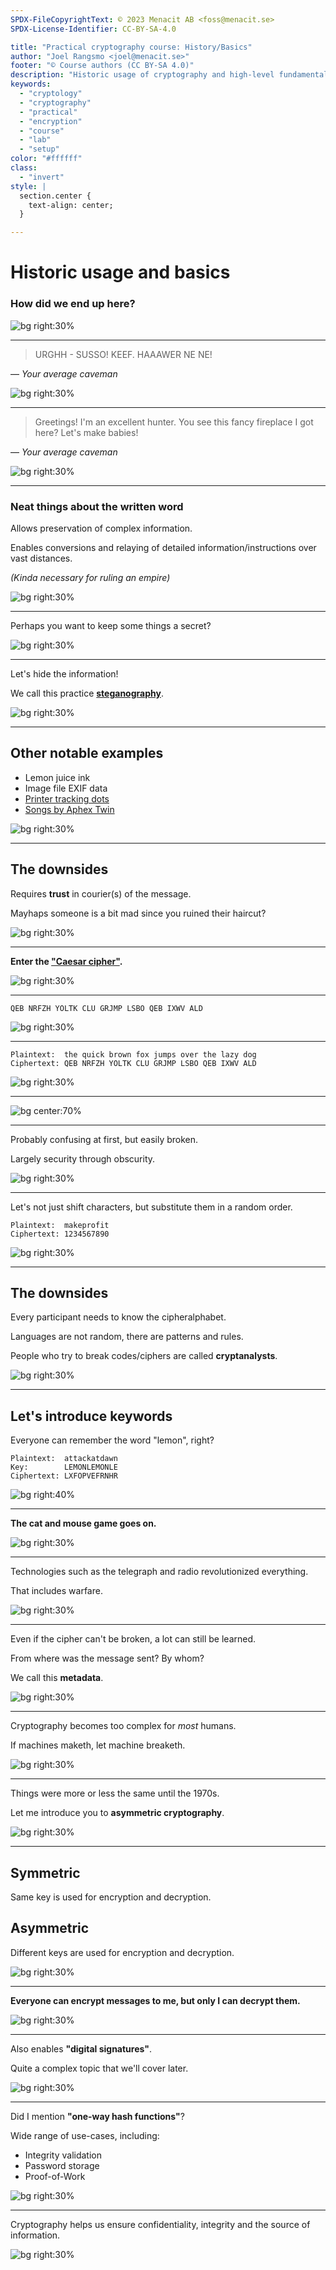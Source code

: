 ```yaml
---
SPDX-FileCopyrightText: © 2023 Menacit AB <foss@menacit.se>
SPDX-License-Identifier: CC-BY-SA-4.0

title: "Practical cryptography course: History/Basics"
author: "Joel Rangsmo <joel@menacit.se>"
footer: "© Course authors (CC BY-SA 4.0)"
description: "Historic usage of cryptography and high-level fundamentals"
keywords:
  - "cryptology"
  - "cryptography"
  - "practical"
  - "encryption"
  - "course"
  - "lab"
  - "setup"
color: "#ffffff"
class:
  - "invert"
style: |
  section.center {
    text-align: center;
  }

---
```

<!-- _footer: "%ATTRIBUTION_PREFIX%  (CC BY 2.0)" -->
# Historic usage and basics
### How did we end up here?

![bg right:30%](images/)

<!--
-->

---
<!-- _footer: "%ATTRIBUTION_PREFIX%  (CC BY 2.0)" -->
> URGHH - SUSSO! KEEF.
> HAAAWER NE NE!

— *Your average caveman*

![bg right:30%](images/)

<!--
-->

---
<!-- _footer: "%ATTRIBUTION_PREFIX%  (CC BY 2.0)" -->
> Greetings! I'm an excellent hunter. You see this fancy fireplace I got here? Let's make babies!

— *Your average caveman*

![bg right:30%](images/)

<!--
-->

---
<!-- _footer: "%ATTRIBUTION_PREFIX%  (CC BY 2.0)" -->
### Neat things about the written word
Allows preservation of complex information.  
  
Enables conversions and relaying of detailed information/instructions over vast distances.  
  
*(Kinda necessary for ruling an empire)*

![bg right:30%](images/)

<!--
-->

---
<!-- _footer: "%ATTRIBUTION_PREFIX%  (CC BY 2.0)" -->
Perhaps you want to keep some things a secret?

![bg right:30%](images/)

<!--
-->

---
<!-- _footer: "%ATTRIBUTION_PREFIX%  (CC BY 2.0)" -->
Let's hide the information!  
  
We call this practice [**steganography**](https://en.wikipedia.org/wiki/Steganography).

![bg right:30%](images/)

<!--
-->

---
<!-- _footer: "%ATTRIBUTION_PREFIX%  (CC BY 2.0)" -->
## Other notable examples
- Lemon juice ink
- Image file EXIF data
- [Printer tracking dots](https://en.wikipedia.org/wiki/Machine_Identification_Code)
- [Songs by Aphex Twin](https://twistedsifter.com/2013/01/hidden-images)

![bg right:30%](images/)

<!--
-->

---
<!-- _footer: "%ATTRIBUTION_PREFIX%  (CC BY 2.0)" -->
## The downsides
Requires **trust** in courier(s) of the message.  
  
Mayhaps someone is a bit mad since you ruined their haircut?  

![bg right:30%](images/)

<!--
-->

---
<!-- _footer: "%ATTRIBUTION_PREFIX%  (CC BY 2.0)" -->
**Enter the ["Caesar cipher"](https://en.wikipedia.org/wiki/Caesar_cipher).**

![bg right:30%](images/)

<!--
-->

---
<!-- _footer: "%ATTRIBUTION_PREFIX%  (CC BY 2.0)" -->
```
QEB NRFZH YOLTK CLU GRJMP LSBO QEB IXWV ALD
```

![bg right:30%](images/)

<!--
-->

---
<!-- _footer: "%ATTRIBUTION_PREFIX%  (CC BY 2.0)" -->
```
Plaintext:  the quick brown fox jumps over the lazy dog
Ciphertext: QEB NRFZH YOLTK CLU GRJMP LSBO QEB IXWV ALD
```

![bg right:30%](images/)

<!--
-->

---
<!-- _footer: "%ATTRIBUTION_PREFIX%  (CC BY 2.0)" -->

![bg center:70%](images/)

<!--
-->

---
<!-- _footer: "%ATTRIBUTION_PREFIX%  (CC BY 2.0)" -->
Probably confusing at first, but easily broken.  
  
Largely security through obscurity.

![bg right:30%](images/)

<!--
-->

---
<!-- _footer: "%ATTRIBUTION_PREFIX%  (CC BY 2.0)" -->
Let's not just shift characters, but substitute them in a random order.  
  
```
Plaintext:  makeprofit
Ciphertext: 1234567890
```

![bg right:30%](images/)

<!--
-->

---
<!-- _footer: "%ATTRIBUTION_PREFIX%  (CC BY 2.0)" -->
## The downsides
Every participant needs to know the cipheralphabet.  
  
Languages are not random, there are patterns and rules.  
  
People who try to break codes/ciphers are called **cryptanalysts**.

![bg right:30%](images/)

<!--
-->

---
<!-- _footer: "%ATTRIBUTION_PREFIX%  (CC BY 2.0)" -->
## Let's introduce keywords
Everyone can remember the word "lemon", right?  

```
Plaintext:  attackatdawn
Key: 	    LEMONLEMONLE
Ciphertext: LXFOPVEFRNHR
```

![bg right:40%](images/)

<!--
-->

---
<!-- _footer: "%ATTRIBUTION_PREFIX%  (CC BY 2.0)" -->
**The cat and mouse game goes on.**

![bg right:30%](images/)

<!--
-->

---
<!-- _footer: "%ATTRIBUTION_PREFIX%  (CC BY 2.0)" -->
Technologies such as the telegraph and radio revolutionized everything.  
  
That includes warfare.

![bg right:30%](images/)

<!--
-->

---
<!-- _footer: "%ATTRIBUTION_PREFIX%  (CC BY 2.0)" -->
Even if the cipher can't be broken, a lot can still be learned.  
  
From where was the message sent? By whom?  
  
We call this **metadata**.

![bg right:30%](images/)

<!--
-->

---
<!-- _footer: "%ATTRIBUTION_PREFIX%  (CC BY 2.0)" -->
Cryptography becomes too complex for _most_ humans.  
  
If machines maketh, let machine breaketh.

![bg right:30%](images/)

<!--
-->

---
<!-- _footer: "%ATTRIBUTION_PREFIX%  (CC BY 2.0)" -->
Things were more or less the same until the 1970s.  
  
Let me introduce you to **asymmetric cryptography**.

![bg right:30%](images/)

<!--
-->

---
<!-- _footer: "%ATTRIBUTION_PREFIX%  (CC BY 2.0)" -->
## Symmetric
Same key is used for encryption and decryption.

## Asymmetric
Different keys are used for encryption and decryption.

![bg right:30%](images/)

<!--
-->

---
<!-- _footer: "%ATTRIBUTION_PREFIX%  (CC BY 2.0)" -->
**Everyone can encrypt messages to me, but only I can decrypt them.**

![bg right:30%](images/)

<!--
-->

---
<!-- _footer: "%ATTRIBUTION_PREFIX%  (CC BY 2.0)" -->
Also enables **"digital signatures"**.

Quite a complex topic that we'll cover later.

![bg right:30%](images/)

<!--
-->

---
<!-- _footer: "%ATTRIBUTION_PREFIX%  (CC BY 2.0)" -->
Did I mention **"one-way hash functions"**?  
  
Wide range of use-cases, including:
- Integrity validation
- Password storage
- Proof-of-Work

![bg right:30%](images/)

<!--
-->

---
<!-- _footer: "%ATTRIBUTION_PREFIX%  (CC BY 2.0)" -->
Cryptography helps us ensure confidentiality, integrity and the source of information.

![bg right:30%](images/)

<!--
-->
